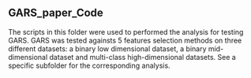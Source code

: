 ## GARS_paper_Code
The scripts in this folder were used to performed the analysis for testing GARS. GARS was tested againsts 5 features selection methods on three different datasets: a binary low dimensional dataset, a binary mid-dimensional dataset and multi-class high-dimensional datasets.
See a specific subfolder for the corresponding analysis.
